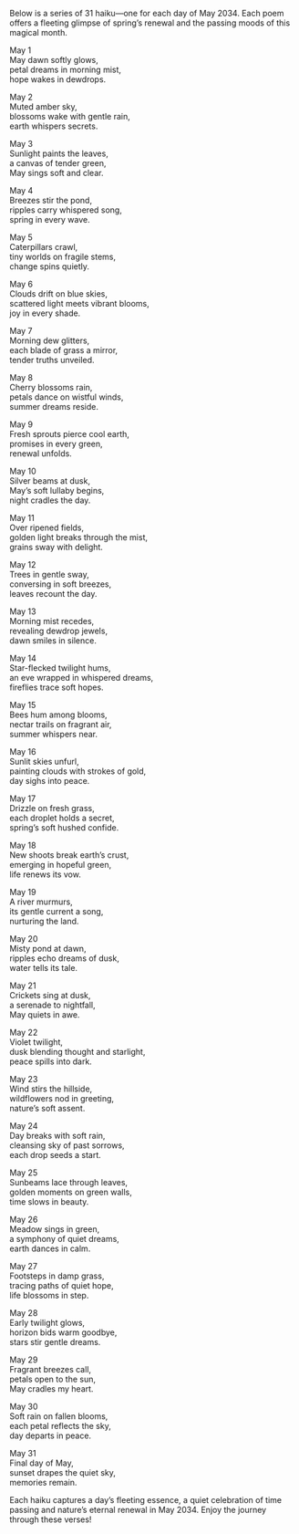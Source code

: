Below is a series of 31 haiku—one for each day of May 2034. Each poem offers a fleeting glimpse of spring’s renewal and the passing moods of this magical month.

May 1  
May dawn softly glows,  
petal dreams in morning mist,  
hope wakes in dewdrops.

May 2  
Muted amber sky,  
blossoms wake with gentle rain,  
earth whispers secrets.

May 3  
Sunlight paints the leaves,  
a canvas of tender green,  
May sings soft and clear.

May 4  
Breezes stir the pond,  
ripples carry whispered song,  
spring in every wave.

May 5  
Caterpillars crawl,  
tiny worlds on fragile stems,  
change spins quietly.

May 6  
Clouds drift on blue skies,  
scattered light meets vibrant blooms,  
joy in every shade.

May 7  
Morning dew glitters,  
each blade of grass a mirror,  
tender truths unveiled.

May 8  
Cherry blossoms rain,  
petals dance on wistful winds,  
summer dreams reside.

May 9  
Fresh sprouts pierce cool earth,  
promises in every green,  
renewal unfolds.

May 10  
Silver beams at dusk,  
May’s soft lullaby begins,  
night cradles the day.

May 11  
Over ripened fields,  
golden light breaks through the mist,  
grains sway with delight.

May 12  
Trees in gentle sway,  
conversing in soft breezes,  
leaves recount the day.

May 13  
Morning mist recedes,  
revealing dewdrop jewels,  
dawn smiles in silence.

May 14  
Star-flecked twilight hums,  
an eve wrapped in whispered dreams,  
fireflies trace soft hopes.

May 15  
Bees hum among blooms,  
nectar trails on fragrant air,  
summer whispers near.

May 16  
Sunlit skies unfurl,  
painting clouds with strokes of gold,  
day sighs into peace.

May 17  
Drizzle on fresh grass,  
each droplet holds a secret,  
spring’s soft hushed confide.

May 18  
New shoots break earth’s crust,  
emerging in hopeful green,  
life renews its vow.

May 19  
A river murmurs,  
its gentle current a song,  
nurturing the land.

May 20  
Misty pond at dawn,  
ripples echo dreams of dusk,  
water tells its tale.

May 21  
Crickets sing at dusk,  
a serenade to nightfall,  
May quiets in awe.

May 22  
Violet twilight,  
dusk blending thought and starlight,  
peace spills into dark.

May 23  
Wind stirs the hillside,  
wildflowers nod in greeting,  
nature’s soft assent.

May 24  
Day breaks with soft rain,  
cleansing sky of past sorrows,  
each drop seeds a start.

May 25  
Sunbeams lace through leaves,  
golden moments on green walls,  
time slows in beauty.

May 26  
Meadow sings in green,  
a symphony of quiet dreams,  
earth dances in calm.

May 27  
Footsteps in damp grass,  
tracing paths of quiet hope,  
life blossoms in step.

May 28  
Early twilight glows,  
horizon bids warm goodbye,  
stars stir gentle dreams.

May 29  
Fragrant breezes call,  
petals open to the sun,  
May cradles my heart.

May 30  
Soft rain on fallen blooms,  
each petal reflects the sky,  
day departs in peace.

May 31  
Final day of May,  
sunset drapes the quiet sky,  
memories remain.

Each haiku captures a day’s fleeting essence, a quiet celebration of time passing and nature’s eternal renewal in May 2034. Enjoy the journey through these verses!
